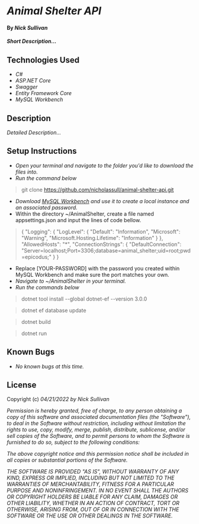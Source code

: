 # _Animal Shelter API_

#### By _**Nick Sullivan**_

#### _Short Description..._

## Technologies Used

* _C#_
* _ASP.NET Core_
* _Swagger_
* _Entity Framework Core_
* _MySQL Workbench_

## Description

_Detailed Description..._

## Setup Instructions

* _Open your terminal and navigate to the folder you'd like to download the files into._
* _Run the command below_
> git clone https://github.com/nicholassull/animal-shelter-api.git
* _Download [MySQL Workbench](https://www.mysql.com/products/workbench/) and use it to create a local instance and an associated password._
* Within the directory ~/AnimalShelter, create a file named appsettings.json and input the lines of code bellow.
> {
  "Logging": {
    "LogLevel": {
      "Default": "Information",
      "Microsoft": "Warning",
      "Microsoft.Hosting.Lifetime": "Information"
    }
  },
  "AllowedHosts": "*",
  "ConnectionStrings": {
    "DefaultConnection": "Server=localhost;Port=3306;database=animal_shelter;uid=root;pwd=epicodus;"
  }
}
  * Replace [YOUR-PASSWORD] with the password you created within MySQL Workbench and make sure the port matches your own.
* _Navigate to ~/AnimalShelter in your terminal._
* _Run the commands below_
>dotnet tool install --global dotnet-ef --version 3.0.0

>dotnet ef database update

>dotnet build

>dotnet run


## Known Bugs

* _No known bugs at this time._

## License

Copyright (c) _04/21/2022_ _by Nick Sullivan_


_Permission is hereby granted, free of charge, to any person obtaining a copy of this software and associated documentation files (the "Software"), to deal in the Software without restriction, including without limitation the rights to use, copy, modify, merge, publish, distribute, sublicense, and/or sell copies of the Software, and to permit persons to whom the Software is furnished to do so, subject to the following conditions:_

_The above copyright notice and this permission notice shall be included in all copies or substantial portions of the Software._

_THE SOFTWARE IS PROVIDED "AS IS", WITHOUT WARRANTY OF ANY KIND, EXPRESS OR IMPLIED, INCLUDING BUT NOT LIMITED TO THE WARRANTIES OF MERCHANTABILITY, FITNESS FOR A PARTICULAR PURPOSE AND NONINFRINGEMENT. IN NO EVENT SHALL THE AUTHORS OR COPYRIGHT HOLDERS BE LIABLE FOR ANY CLAIM, DAMAGES OR OTHER LIABILITY, WHETHER IN AN ACTION OF CONTRACT, TORT OR OTHERWISE, ARISING FROM, OUT OF OR IN CONNECTION WITH THE SOFTWARE OR THE USE OR OTHER DEALINGS IN THE SOFTWARE._